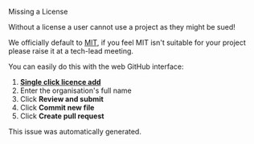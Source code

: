 Missing a License

Without a license a user cannot use a project as they might be sued!

We officially default to [MIT](https://mit-license.org/), if you feel MIT isn't suitable for your project please raise it at a tech-lead meeting.

You can easily do this with the web GitHub interface:

1. **[Single click licence add](../community/license/new?template=MIT)**
1. Enter the organisation's full name
1. Click **Review and submit**
1. Click **Commit new file**
1. Click **Create pull request**

This issue was automatically generated.